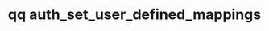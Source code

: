---
category: auth
command: auth_set_user_defined_mappings
optional_options:
- alternate: []
  help: JSON-encoded file containing mappings.
  name: --file
  required: false
- alternate: []
  help: Read JSON-encoded mappings from stdin
  name: --stdin
  required: false
permalink: /qq-cli-command-guide/auth/auth_set_user_defined_mappings.html
positional_options: []
sidebar: qq_cli_command_reference_sidebar
summary: This section explains how to use the <code>qq auth_set_user_defined_mappings</code>
  command.
synopsis: Replace the configured set of AD/LDAP static identity mappings.
title: qq auth_set_user_defined_mappings
usage: qq auth_set_user_defined_mappings [-h] (--file FILE | --stdin)
zendesk_source: qq CLI Command Guide

---